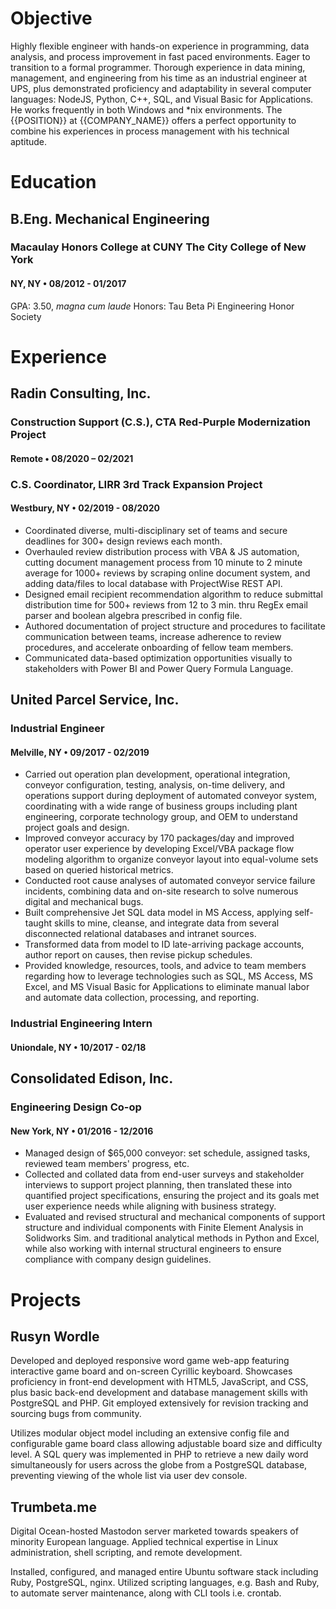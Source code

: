 # Objective

Highly flexible engineer with hands-on experience in programming, data analysis, and process improvement in fast paced environments. Eager to transition to a formal programmer. Thorough experience in data mining, management, and engineering from his time as an industrial engineer at UPS, plus demonstrated proficiency and adaptability in several computer languages: NodeJS, Python, C++, SQL, and Visual Basic for Applications. He works frequently in both Windows and \*nix environments. The {{POSITION}} at {{COMPANY_NAME}} offers a perfect opportunity to combine his experiences in process management with his technical aptitude.


#  Education

##  B.Eng. Mechanical Engineering
###  Macaulay Honors College at CUNY The City College of New York
####  NY, NY • 08/2012 - 01/2017
GPA: 3.50, *magna cum laude*
Honors: Tau Beta Pi Engineering Honor Society


# Experience

##  Radin Consulting, Inc.
###  Construction Support (C.S.), CTA Red-Purple Modernization Project
####  Remote • 08/2020 – 02/2021
###  C.S. Coordinator, LIRR 3rd Track Expansion Project
####  Westbury, NY • 02/2019 - 08/2020

- Coordinated diverse, multi-disciplinary set of teams and secure deadlines for 300+ design reviews each month.
- Overhauled review distribution process with VBA & JS automation, cutting document management process from 10 minute to 2 minute average for 1000+ reviews by scraping online document system, and adding data/files to local database with ProjectWise REST API.
- Designed email recipient recommendation algorithm to reduce submittal distribution time for 500+ reviews from 12 to 3 min. thru RegEx email parser and boolean algebra prescribed in config file.
- Authored documentation of project structure and procedures to facilitate communication between teams, increase adherence to review procedures, and accelerate onboarding of fellow team members.
- Communicated data-based optimization opportunities visually to stakeholders with Power BI and Power Query Formula Language.


##  United Parcel Service, Inc.
###  Industrial Engineer
####  Melville, NY • 09/2017 - 02/2019

- Carried out operation plan development, operational integration, conveyor configuration, testing, analysis, on-time delivery, and operations support during deployment of automated conveyor system, coordinating with a wide range of business groups including plant engineering, corporate technology group, and OEM to understand project goals and design.
- Improved conveyor accuracy by 170 packages/day and improved operator user experience by developing Excel/VBA package flow modeling algorithm to organize conveyor layout into equal-volume sets based on queried historical metrics.
- Conducted root cause analyses of automated conveyor service failure incidents, combining data and on-site research to solve numerous digital and mechanical bugs. 
- Built comprehensive Jet SQL data model in MS Access, applying self-taught skills to mine, cleanse, and integrate data from several disconnected relational databases and intranet sources. 
- Transformed data from model to ID late-arriving package accounts, author report on causes, then revise pickup schedules.
- Provided knowledge, resources, tools, and advice to team members regarding how to leverage technologies such as SQL, MS Access, MS Excel, and MS Visual Basic for Applications to eliminate manual labor and automate data collection, processing, and reporting. 


###  Industrial Engineering Intern
#### Uniondale, NY • 10/2017 - 02/18


## Consolidated Edison, Inc.
###  Engineering Design Co-op
####  New York, NY • 01/2016 - 12/2016

- Managed design of $65,000 conveyor: set schedule, assigned tasks, reviewed team members' progress, etc.
- Collected and collated data from end-user surveys and stakeholder interviews to support project planning, then translated these into quantified project specifications, ensuring the project and its goals met user experience needs while aligning with business strategy.
- Evaluated and revised structural and mechanical components of support structure and individual components with Finite Element Analysis in Solidworks Sim. and traditional analytical methods in Python and Excel, while also working with internal structural engineers to ensure compliance with company design guidelines.


#  Projects

##  Rusyn Wordle
Developed and deployed responsive word game web-app featuring interactive game board and on-screen Cyrillic keyboard. Showcases proficiency in front-end development with HTML5, JavaScript, and CSS, plus basic back-end development and database management skills with PostgreSQL and PHP. Git employed extensively for revision tracking and sourcing bugs from community.

Utilizes modular object model including an extensive config file and configurable game board class allowing adjustable board size and difficulty level. A SQL query was implemented in PHP to retrieve a new daily word simultaneously for users across the globe from a PostgreSQL database, preventing viewing of the whole list via user dev console.

##  Trumbeta.me
Digital Ocean-hosted Mastodon server marketed towards speakers of minority European language. Applied technical expertise in Linux administration, shell scripting, and remote development.

Installed, configured, and managed entire Ubuntu software stack including Ruby, PostgreSQL, nginx. Utilized scripting languages, e.g. Bash and Ruby, to automate server maintenance, along with CLI tools i.e. crontab.
